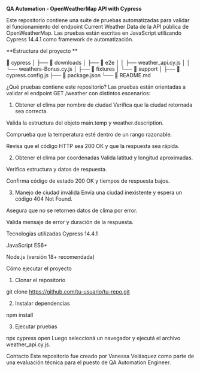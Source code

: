 **QA Automation - OpenWeatherMap API with Cypress**

Este repositorio contiene una suite de pruebas automatizadas para validar el funcionamiento del endpoint Current Weather Data de la API pública de OpenWeatherMap.
Las pruebas están escritas en JavaScript utilizando Cypress 14.4.1 como framework de automatización.

**Estructura del proyecto **

📁 cypress
│   ├── 📁 downloads
│   ├── 📁 e2e
│   │     ├── weather_api.cy.js
│   │     └── weathers-Bonus.cy.js
│   ├── 📁 fixtures
│   └── 📁 support
│
├── 📄 cypress.config.js
├── 📄 package.json
└── 📄 README.md

¿Qué pruebas contiene este repositorio?
Las pruebas están orientadas a validar el endpoint GET /weather con distintos escenarios:

1. Obtener el clima por nombre de ciudad
Verifica que la ciudad retornada sea correcta.

Valida la estructura del objeto main.temp y weather.description.

Comprueba que la temperatura esté dentro de un rango razonable.

Revisa que el código HTTP sea 200 OK y que la respuesta sea rápida.

2. Obtener el clima por coordenadas
Valida latitud y longitud aproximadas.

Verifica estructura y datos de respuesta.

Confirma código de estado 200 OK y tiempos de respuesta bajos.

3. Manejo de ciudad inválida
Envía una ciudad inexistente y espera un código 404 Not Found.

Asegura que no se retornen datos de clima por error.

Valida mensaje de error y duración de la respuesta.

Tecnologías utilizadas
Cypress 14.4.1

JavaScript ES6+

Node.js (versión 18+ recomendada)

Cómo ejecutar el proyecto
1. Clonar el repositorio

git clone https://github.com/tu-usuario/tu-repo.git

2. Instalar dependencias

npm install

3. Ejecutar pruebas

npx cypress open
Luego seleccioná un navegador y ejecutá el archivo weather_api.cy.js.

Contacto
Este repositorio fue creado por Vanessa Velásquez como parte de una evaluación técnica para el puesto de QA Automation Engineer.


